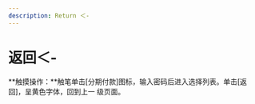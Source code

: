 ```yaml
---
description: Return ＜-
---
```


# 返回＜-

**触摸操作：**触笔单击\[分期付款\]图标，输入密码后进入选择列表。单击\[返回\]，呈黄色字体，回到上一 级页面。

